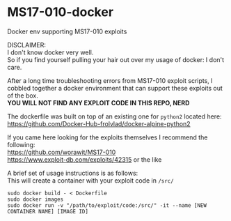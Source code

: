 # MS17-010-docker
Docker env supporting MS17-010 exploits

DISCLAIMER:  
I don't know docker very well.  
So if you find yourself pulling your hair out over my usage of docker: I don't care.  

After a long time troubleshooting errors from MS17-010 exploit scripts, I cobbled together a docker environment that can support these exploits out of the box.  
**YOU WILL NOT FIND ANY EXPLOIT CODE IN THIS REPO, NERD**  

The dockerfile was built on top of an existing one for `python2` located here:  
https://github.com/Docker-Hub-frolvlad/docker-alpine-python2  

If you came here looking for the exploits themselves I recommend the following:  
https://github.com/worawit/MS17-010  
https://www.exploit-db.com/exploits/42315 or the like  

A brief set of usage instructions is as follows:  
This will create a container with your exploit code in `/src/`  
```
sudo docker build - < Dockerfile
sudo docker images
sudo docker run -v "/path/to/exploit/code:/src/" -it --name [NEW CONTAINER NAME] [IMAGE ID]
```
